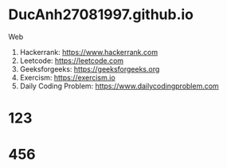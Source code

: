 # DucAnh27081997.github.io
Web
1. Hackerrank: https://www.hackerrank.com
2. Leetcode: https://leetcode.com
3. Geeksforgeeks: https://geeksforgeeks.org
4. Exercism: https://exercism.io
5. Daily Coding Problem: https://www.dailycodingproblem.com

# 123
# 456